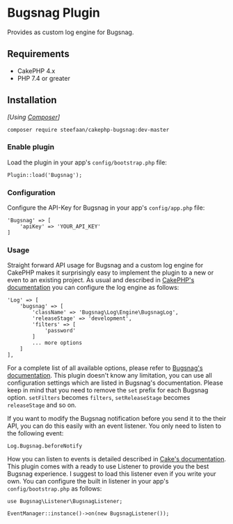 # Bugsnag Plugin

Provides as custom log engine for Bugsnag.

## Requirements

* CakePHP 4.x
* PHP 7.4 or greater

## Installation

_[Using [Composer](http://getcomposer.org/)]_

```
composer require steefaan/cakephp-bugsnag:dev-master
```

### Enable plugin

Load the plugin in your app's `config/bootstrap.php` file:

```
Plugin::load('Bugsnag');
```

### Configuration

Configure the API-Key for Bugsnag in your app's `config/app.php` file:

```
'Bugsnag' => [
    'apiKey' => 'YOUR_API_KEY'
]
```

### Usage

Straight forward API usage for Bugsnag and a custom log engine for CakePHP makes it surprisingly easy to implement the plugin to a new or even to an existing project. As usual and described in [CakePHP's documentation](http://book.cakephp.org/3.0/en/core-libraries/logging.html#logging-configuration) you can configure the log engine as follows:

```
'Log' => [
    'bugsnag' => [
        'className' => 'Bugsnag\Log\Engine\BugsnagLog',
        'releaseStage' => 'development',
        'filters' => [
            'password'
        ]
        ... more options
    ]
],
```

For a complete list of all available options, please refer to [Bugsnag's documentation](https://bugsnag.com/docs/notifiers/php#additional-configuration). This plugin doesn't know any limitation, you can use all configuration settings which are listed in Bugsnag's documentation. Please keep in mind that you need to remove the `set` prefix for each Bugsnag option. `setFilters` becomes `filters`, `setReleaseStage` becomes `releaseStage` and so on.

If you want to modify the Bugsnag notification before you send it to the their API, you can do this easily with an event listener. You only need to listen to the following event:

```
Log.Bugsnag.beforeNotify
```

How you can listen to events is detailed described in [Cake's documentation](http://book.cakephp.org/3.0/en/core-libraries/events.html#registering-listeners). This plugin comes with a ready to use Listener to provide you the best Bugsnag experience. I suggest to load this listener even if you write your own. You can configure the built in listener in your app's `config/bootstrap.php` as follows:

```
use Bugsnag\Listener\BugsnagListener;

EventManager::instance()->on(new BugsnagListener());
```
